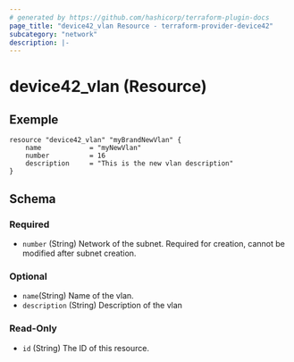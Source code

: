 ```yaml
---
# generated by https://github.com/hashicorp/terraform-plugin-docs
page_title: "device42_vlan Resource - terraform-provider-device42"
subcategory: "network"
description: |-
---
```


# device42_vlan (Resource)


## Exemple 

```
resource "device42_vlan" "myBrandNewVlan" {
    name            = "myNewVlan"
    number          = 16
    description     = "This is the new vlan description"
}
```



<!-- schema generated by tfplugindocs -->
## Schema

### Required

- `number` (String) Network of the subnet. Required for creation, cannot be modified after subnet creation.

### Optional

- `name`(String) Name of the vlan.
- `description` (String) Description of the vlan

### Read-Only

- `id` (String) The ID of this resource.